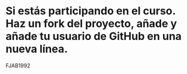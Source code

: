 # Si estás participando en el curso. Haz un fork del proyecto, añade y añade tu usuario de GitHub en una nueva línea.

FJAB1992